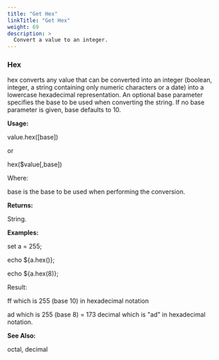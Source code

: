 ```yaml
---
title: "Get Hex"
linkTitle: "Get Hex"
weight: 69
description: >
  Convert a value to an integer. 
---
```


### Hex

hex converts any value that can be converted into an integer (boolean, integer, a string containing only numeric characters or a date) into a lowercase hexadecimal representation. An optional base parameter specifies the base to be used when converting the string. If no base parameter is given, base defaults to 10.

**Usage:**

value.hex([base])

or

hex($value[,base])

Where:

base is the base to be used when performing the conversion.

**Returns:**

String.

**Examples:**

set a = 255;

echo ${a.hex()};

echo ${a.hex(8)};

Result:

ff which is 255 (base 10) in hexadecimal notation

ad which is 255 (base 8) = 173 decimal which is "ad" in hexadecimal notation.

**See Also:**

octal, decimal
